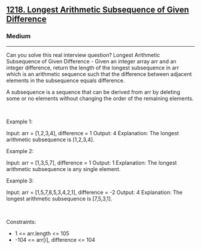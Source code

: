 <h2><a href="https://leetcode.com/problems/longest-arithmetic-subsequence-of-given-difference/">1218. Longest Arithmetic Subsequence of Given Difference</a></h2><h3>Medium</h3><hr>Can you solve this real interview question? Longest Arithmetic Subsequence of Given Difference - Given an integer array arr and an integer difference, return the length of the longest subsequence in arr which is an arithmetic sequence such that the difference between adjacent elements in the subsequence equals difference.

A subsequence is a sequence that can be derived from arr by deleting some or no elements without changing the order of the remaining elements.

 

Example 1:


Input: arr = [1,2,3,4], difference = 1
Output: 4
Explanation: The longest arithmetic subsequence is [1,2,3,4].

Example 2:


Input: arr = [1,3,5,7], difference = 1
Output: 1
Explanation: The longest arithmetic subsequence is any single element.


Example 3:


Input: arr = [1,5,7,8,5,3,4,2,1], difference = -2
Output: 4
Explanation: The longest arithmetic subsequence is [7,5,3,1].


 

Constraints:

 * 1 <= arr.length <= 105
 * -104 <= arr[i], difference <= 104